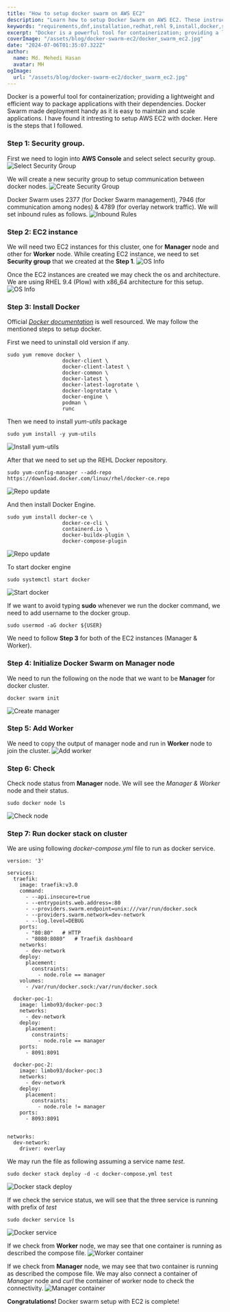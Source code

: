 ```yaml
---
title: "How to setup docker swarm on AWS EC2"
description: "Learn how to setup Docker Swarm on AWS EC2. These instructions cover the installation method with Amazon EC2 and next steps."
keywords: "requirements,dnf,installation,redhat,rehl 9,install,docker,swarm,deploy,aws,ec2"
excerpt: "Docker is a powerful tool for containerization; providing a lightweight and efficient way to package applications with their dependencies. Docker Swarm made deployment handy as it is easy to maintain and scale applications."
coverImage: "/assets/blog/docker-swarm-ec2/docker_swarm_ec2.jpg"
date: "2024-07-06T01:35:07.322Z"
author:
  name: Md. Mehedi Hasan
  avatar: MH
ogImage:
  url: "/assets/blog/docker-swarm-ec2/docker_swarm_ec2.jpg"
---
```



Docker is a powerful tool for containerization; providing a lightweight and efficient way to package applications with their dependencies. Docker Swarm made deployment handy as it is easy to maintain and scale applications. I have found it intresting to setup AWS EC2 with docker. Here is the steps that I followed.

### Step 1: Security group.
First we need to login into __AWS Console__ and select select security group.
![Select Security Group](/assets/blog/docker-swarm-ec2/select_security_group.png)

We will create a new security group to setup communication between docker nodes.
![Create Security Group](/assets/blog/docker-swarm-ec2/create_security_group.png)

Docker Swarm uses 2377 (for Docker Swarm management), 7946 (for communication among nodes) & 4789 (for overlay network traffic). We will set inbound rules as follows.
![Inbound Rules](/assets/blog/docker-swarm-ec2/inbound_rules.png)



### Step 2: EC2 instance
We will need two EC2 instances for this cluster, one for __Manager__ node and other for __Worker__ node. While creating EC2 instance, we need to set __Security group__ that we created at the __Step 1__.
![OS Info](/assets/blog/docker-swarm-ec2/network_settings.png)


Once the EC2 instances are created we may check the os and architecture. We are using RHEL 9.4 (Plow) with x86_64 architecture for this setup.
![OS Info](/assets/blog/docker-swarm-ec2/os_info.png)



### Step 3: Install Docker
Official _[Docker documentation](https://docs.docker.com/engine/install/rhel)_ is well resourced. We may follow the mentioned steps to setup docker.

First we need to uninstall old version if any.
```
sudo yum remove docker \
                  docker-client \
                  docker-client-latest \
                  docker-common \
                  docker-latest \
                  docker-latest-logrotate \
                  docker-logrotate \
                  docker-engine \
                  podman \
                  runc
```

Then we need to install _yum-utils_ package 
```
sudo yum install -y yum-utils
```
![Install yum-utils](/assets/blog/docker-swarm-ec2/yum-utils.png)


After that we need to set up the REHL Docker repository.
```
sudo yum-config-manager --add-repo https://download.docker.com/linux/rhel/docker-ce.repo
```
![Repo update](/assets/blog/docker-swarm-ec2/repo_update.png)


And then install Docker Engine.
```
sudo yum install docker-ce \
                  docker-ce-cli \
                  containerd.io \
                  docker-buildx-plugin \
                  docker-compose-plugin
```
![Repo update](/assets/blog/docker-swarm-ec2/install_docker.png)

To start docker engine
```
sudo systemctl start docker
``` 
![Start docker](/assets/blog/docker-swarm-ec2/start_docker.png)

If we want to avoid typing __sudo__ whenever we run the docker command, we need to add username to the docker group.
```
sudo usermod -aG docker ${USER}
```

We need to follow __Step 3__ for both of the EC2 instances (Manager & Worker).



### Step 4: Initialize Docker Swarm on __Manager__ node

We need to run the following on the node that we want to be __Manager__ for docker cluster.

```
docker swarm init
```
![Create manager](/assets/blog/docker-swarm-ec2/docker_swarm_init.png)



### Step 5: Add Worker

We need to copy the output of manager node and run in __Worker__ node to join the cluster.
![Add worker](/assets/blog/docker-swarm-ec2/docker_join_manager.png)



### Step 6: Check
Check node status from __Manager__ node. We will see the _Manager & Worker_ node and their status.

```
sudo docker node ls
```
![Check node](/assets/blog/docker-swarm-ec2/docker_node.png)



### Step 7: Run docker stack on cluster
We are using following _docker-compose.yml_ file to run as docker service.

```
version: '3'

services:
  traefik:
    image: traefik:v3.0
    command:
      - --api.insecure=true
      - --entrypoints.web.address=:80
      - --providers.swarm.endpoint=unix:///var/run/docker.sock
      - --providers.swarm.network=dev-network
      - --log.level=DEBUG
    ports:
      - "80:80"   # HTTP
      - "8080:8080"   # Traefik dashboard
    networks:
      - dev-network
    deploy:
      placement:
        constraints:
          - node.role == manager
    volumes:
      - /var/run/docker.sock:/var/run/docker.sock

  docker-poc-1:
    image: limbo93/docker-poc:3
    networks:
      - dev-network
    deploy:
      placement:
        constraints:
          - node.role == manager
    ports:
      - 8091:8091

  docker-poc-2:
    image: limbo93/docker-poc:3
    networks:
      - dev-network
    deploy:
      placement:
        constraints:
          - node.role != manager
    ports:
      - 8093:8091


networks:
  dev-network:
    driver: overlay
```

We may run the file as following assuming a service name _test_. 

```
sudo docker stack deploy -d -c docker-compose.yml test
```
![Docker stack deploy](/assets/blog/docker-swarm-ec2/docker_stack_deploy.png)


If we check the service status, we will see that the three service is running with prefix of _test_
```
sudo docker service ls
```
![Docker service](/assets/blog/docker-swarm-ec2/docker_service.png)


If we check from __Worker__ node, we may see that one container is running as described the compose file.
![Worker container](/assets/blog/docker-swarm-ec2/worker_docker_ps.png)


If we check from __Manager__ node, we may see that two container is running as described the compose file. We may also connect a container of _Manager_ node and _curl_ the container of worker node to check the connectivity.
![Manager container](/assets/blog/docker-swarm-ec2/manager_docker_ps.png)


__Congratulations!__ Docker swarm setup with EC2 is complete!